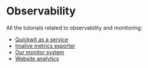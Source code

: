 # Observability

All the tutorials related to observability and monitoring:

* [Quickwit as a service](./quickwit.md)
* [Imalive metrics exporter](./imalive.md)
* [Our monitor system](./monitor.md)
* [Website analytics](./web-analytics.md)
